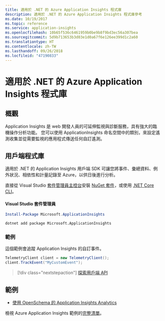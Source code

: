 ```yaml
---
title: 適用於 .NET 的 Azure Application Insights 程式庫
description: 適用於 .NET 的 Azure Application Insights 程式庫參考
ms.date: 10/19/2017
ms.topic: reference
ms.service: application-insights
ms.openlocfilehash: 10b65f536c6461959b0be9b8f9bd3ec56a307bea
ms.sourcegitcommit: 5d9b713653b3d03e1d0a67f6e126ee399d1c2a60
ms.translationtype: HT
ms.contentlocale: zh-TW
ms.lasthandoff: 09/26/2018
ms.locfileid: "47190833"
---
```

# <a name="azure-application-insights-libraries-for-net"></a>適用於 .NET 的 Azure Application Insights 程式庫

## <a name="overview"></a>概觀

Application Insights 是 web 開發人員的可延伸監視與診斷服務，具有強大的臨機操作分析功能。 您可以使用 ApplicationInsights 命名空間中的類別，來設定遙測收集並從需要監視的應用程式傳送任何自訂遙測。

## <a name="client-library"></a>用戶端程式庫

適用於 .NET 的 Application Insights 用戶端 SDK 可讓您將事件、彙總資料、例外狀況、相依性和計量記錄至 Azure，以供日後進行分析。

直接從 Visual Studio [套件管理員主控台][PackageManager]安裝 [NuGet 套件](https://www.nuget.org/packages/Microsoft.ApplicationInsights )，或使用 [.NET Core CLI][DotNetCLI]。

#### <a name="visual-studio-package-manager"></a>Visual Studio 套件管理員

```powershell
Install-Package Microsoft.ApplicationInsights 
```

```bash
dotnet add package Microsoft.ApplicationInsights 
```

### <a name="example"></a>範例

這個範例會追蹤 Application Insights 的自訂事件。

```csharp
TelemetryClient client = new TelemetryClient();
client.TrackEvent("MyCustomEvent");
```

> [!div class="nextstepaction"]
> [探索用戶端 API](/dotnet/api/overview/azure/insights/client)



## <a name="samples"></a>範例

- [使用 OpenSchema 的 Application Insights Analytics](https://azure.microsoft.com/resources/samples/guidance-appinsights-openschema/)

檢視 Azure Application Insights 範例的[完整清單](https://azure.microsoft.com/resources/samples/?service=application-insights&platform=dotnet)。

[PackageManager]: https://docs.microsoft.com/nuget/tools/package-manager-console
[DotNetCLI]: https://docs.microsoft.com/dotnet/core/tools/dotnet-add-package
